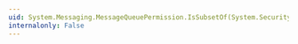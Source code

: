 ```yaml
---
uid: System.Messaging.MessageQueuePermission.IsSubsetOf(System.Security.IPermission)
internalonly: False
---
```

